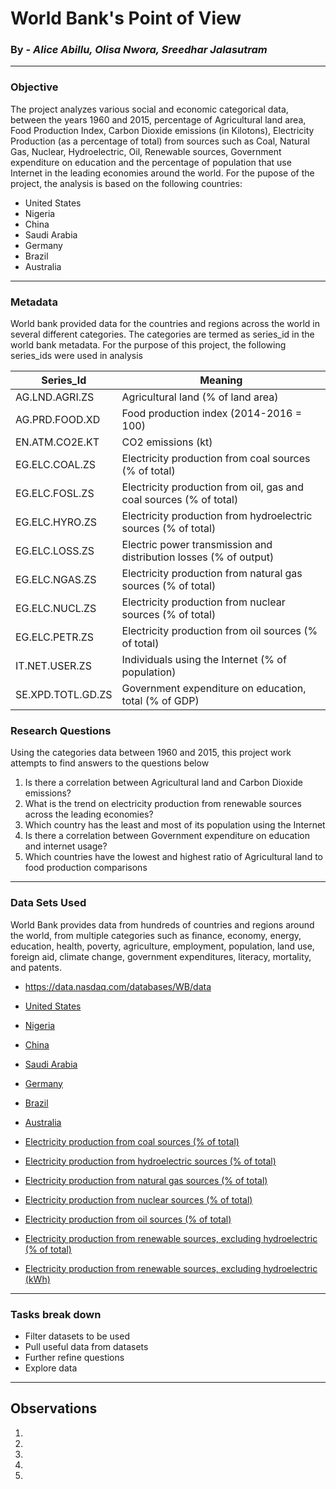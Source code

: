 # World Bank's Point of View
### By - _Alice Abillu, Olisa Nwora, Sreedhar Jalasutram_
---

### Objective
The project analyzes various social and economic categorical data, between the years 1960 and 2015, percentage of Agricultural land area, Food Production Index, Carbon Dioxide emissions (in Kilotons), Electricity Production (as a percentage of total) from sources such as Coal, Natural Gas, Nuclear, Hydroelectric, Oil, Renewable sources, Government expenditure on education and the percentage of population that use Internet in the leading economies around the world. For the pupose of the project, the analysis is based on the following countries:
- United States
- Nigeria
- China
- Saudi Arabia
- Germany
- Brazil
- Australia
---

### Metadata
World bank provided data for the countries and regions across the world in several different categories. The categories are termed as series_id in the world bank metadata.
For the purpose of this project, the following series_ids were used in analysis

|Series_Id         | Meaning                                                            |
|------------------|--------------------------------------------------------------------|
|AG.LND.AGRI.ZS	   | Agricultural land (% of land area)                                 |
|AG.PRD.FOOD.XD	   | Food production index (2014-2016 = 100)                            |
|EN.ATM.CO2E.KT	   | CO2 emissions (kt)                                                 |
|EG.ELC.COAL.ZS	   | Electricity production from coal sources (% of total)              |
|EG.ELC.FOSL.ZS	   | Electricity production from oil, gas and coal sources (% of total) |
|EG.ELC.HYRO.ZS	   | Electricity production from hydroelectric sources (% of total)     |
|EG.ELC.LOSS.ZS	   | Electric power transmission and distribution losses (% of output)  |
|EG.ELC.NGAS.ZS	   | Electricity production from natural gas sources (% of total)       |
|EG.ELC.NUCL.ZS	   | Electricity production from nuclear sources (% of total)           |
|EG.ELC.PETR.ZS	   | Electricity production from oil sources (% of total)               |
|IT.NET.USER.ZS	   | Individuals using the Internet (% of population)                   |
|SE.XPD.TOTL.GD.ZS | Government expenditure on education, total (% of GDP)              |


### Research Questions
Using the categories data between 1960 and 2015, this project work attempts to find answers to the questions below

1. Is there a correlation between Agricultural land and Carbon Dioxide emissions?
2. What is the trend on electricity production from renewable sources across the leading economies?
3. Which country has the least and most of its population using the Internet
4. Is there a correlation between Government expenditure on education and internet usage?
5. Which countries have the lowest and highest ratio of Agricultural land to food production comparisons
---

### Data Sets Used
World Bank provides data from hundreds of countries and regions around the world, from multiple categories such as finance, economy, energy, education, health, poverty, agriculture, employment, population, land use, foreign aid, climate change, government expenditures, literacy, mortality, and patents.

- https://data.nasdaq.com/databases/WB/data

* [United States](data/WB_DATA_USA.csv)
* [Nigeria](data/WB_DATA_NGA.csv)
* [China](data/WB_DATA_CHN.csv)
* [Saudi Arabia](data/WB_DATA_SAU.csv)
* [Germany](data/WB_DATA_DEU.csv)
* [Brazil](data/WB_DATA_BRA.csv)
* [Australia](data/WB_DATA_AUS.csv)

* [Electricity production from coal sources (% of total)](data/data_EG_ELC_COAL_ZS.csv)
* [Electricity production from hydroelectric sources (% of total)](data/data_EG_ELC_HYRO_ZS.csv)
* [Electricity production from natural gas sources (% of total)](data/data_EG_ELC_NGAS_ZS.csv)
* [Electricity production from nuclear sources (% of total)](data/data_EG_ELC_NUCL_ZS.csv)
* [Electricity production from oil sources (% of total)](data/data_EG_ELC_PETR_ZS.csv)
* [Electricity production from renewable sources, excluding hydroelectric (% of total)](data/data_EG_ELC_RNWX_ZS.csv)
* [Electricity production from renewable sources, excluding hydroelectric (kWh)](data/data_EG_ELC_RNWX_KH.csv)

---

### Tasks break down
* Filter datasets to be used
* Pull useful data from datasets
* Further refine questions
* Explore data
---

## Observations
1.
2.
3.
4.
5.

